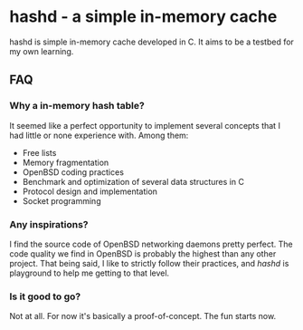 # hashd - a simple in-memory cache

hashd is simple in-memory cache developed in C. It aims to be a testbed for my own learning.

## FAQ

### Why a in-memory hash table?

It seemed like a perfect opportunity to implement several concepts that I had little or none experience with. Among them:

* Free lists
* Memory fragmentation
* OpenBSD coding practices
* Benchmark and optimization of several data structures in C
* Protocol design and implementation
* Socket programming

### Any inspirations?

I find the source code of OpenBSD networking daemons pretty perfect. The code quality we find in OpenBSD is probably the highest than any other project. That being said, I like to strictly follow their practices, and *hashd* is playground to help me getting to that level.

### Is it good to go?

Not at all. For now it's basically a proof-of-concept. The fun starts now.
